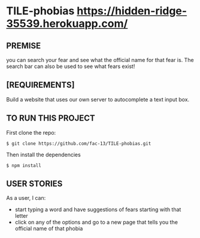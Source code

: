 # TILE-phobias  https://hidden-ridge-35539.herokuapp.com/

##   PREMISE

you can search your fear and see what the official name for that fear is. The search bar can also be used to see what fears exist!

##   [REQUIREMENTS]

Build a website that uses our own server to autocomplete a text input box. 
  

## TO RUN THIS PROJECT

First clone the repo:

```
$ git clone https://github.com/fac-13/TILE-phobias.git

```

Then install the dependencies

```
$ npm install
```


  
##   USER STORIES

As a user, I can:

  - start typing a word and have suggestions of fears starting with that letter
  - click on any of the options and go to a new page that tells you the official name of that phobia

 

